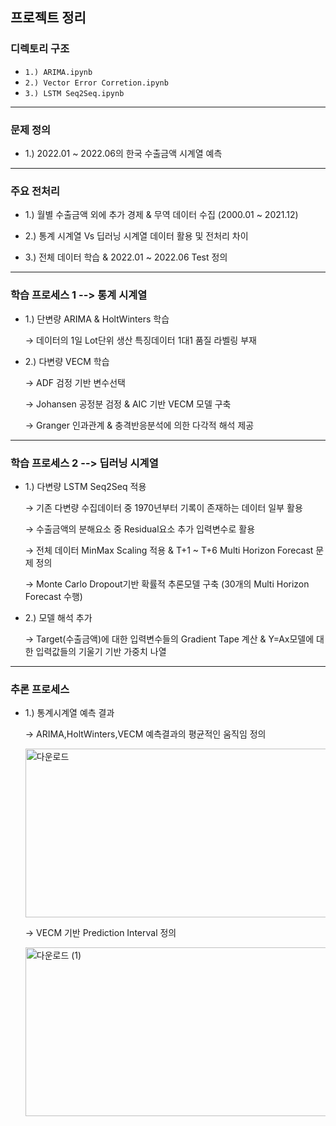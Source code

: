 ## 프로젝트 정리

### 디렉토리 구조
- `1.) ARIMA.ipynb` 
- `2.) Vector Error Corretion.ipynb` 
- `3.) LSTM Seq2Seq.ipynb` 
---

### 문제 정의

- 1.) 2022.01 ~ 2022.06의 한국 수출금액 시계열 예측 
---

### 주요 전처리 
  - 1.) 월별 수출금액 외에 추가 경제 & 무역 데이터 수집 (2000.01 ~ 2021.12)

  - 2.) 통계 시계열 Vs 딥러닝 시계열 데이터 활용 및 전처리 차이 

  - 3.) 전체 데이터 학습 & 2022.01 ~ 2022.06 Test 정의 

---
### 학습 프로세스 1 --> 통계 시계열 

  - 1.) 단변량 ARIMA & HoltWinters 학습

       → 데이터의 1일 Lot단위 생산 특징데이터 1대1 품질 라벨링 부재

  - 2.) 다변량 VECM 학습

       → ADF 검정 기반 변수선택

       → Johansen 공정분 검정 & AIC 기반 VECM 모델 구축

       → Granger 인과관계 & 충격반응분석에 의한 다각적 해석 제공 

--- 

### 학습 프로세스 2 --> 딥러닝 시계열 

  - 1.) 다변량 LSTM Seq2Seq 적용

       → 기존 다변량 수집데이터 중 1970년부터 기록이 존재하는 데이터 일부 활용

       → 수출금액의 분해요소 중 Residual요소 추가 입력변수로 활용

       → 전체 데이터 MinMax Scaling 적용 & T+1 ~ T+6 Multi Horizon Forecast 문제 정의

       → Monte Carlo Dropout기반 확률적 추론모델 구축 (30개의 Multi Horizon Forecast 수행)

  - 2.) 모델 해석 추가 

       → Target(수출금액)에 대한 입력변수들의 Gradient Tape 계산 & Y=Ax모델에 대한 입력값들의 기울기 기반 가중치 나열 

---

### 추론 프로세스 

   - 1.) 통계시계열 예측 결과 

       → ARIMA,HoltWinters,VECM 예측결과의 평균적인 움직임 정의

        <img width="493" height="270" alt="다운로드" src="https://github.com/user-attachments/assets/f577f59c-58c9-45bc-92cd-f4736a929303" />


       → VECM 기반 Prediction Interval 정의

        <img width="498" height="270" alt="다운로드 (1)" src="https://github.com/user-attachments/assets/6064dc37-79d0-4c07-9a82-8b494824651f" />






